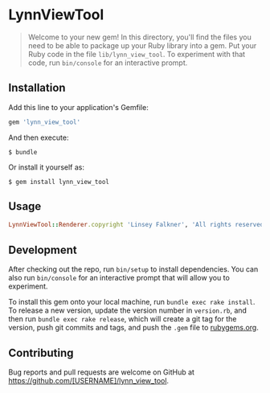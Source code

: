 # LynnViewTool

> Welcome to your new gem! In this directory, you'll find the files you need to be able to package up your Ruby library into a gem. Put your Ruby code in the file `lib/lynn_view_tool`. To experiment with that code, run `bin/console` for an interactive prompt.


## Installation

Add this line to your application's Gemfile:

```ruby
gem 'lynn_view_tool'
```

And then execute:

    $ bundle

Or install it yourself as:

    $ gem install lynn_view_tool

## Usage
```ruby
LynnViewTool::Renderer.copyright 'Linsey Falkner', 'All rights reserved'
```

## Development

After checking out the repo, run `bin/setup` to install dependencies. You can also run `bin/console` for an interactive prompt that will allow you to experiment.

To install this gem onto your local machine, run `bundle exec rake install`. To release a new version, update the version number in `version.rb`, and then run `bundle exec rake release`, which will create a git tag for the version, push git commits and tags, and push the `.gem` file to [rubygems.org](https://rubygems.org).

## Contributing

Bug reports and pull requests are welcome on GitHub at https://github.com/[USERNAME]/lynn_view_tool.

